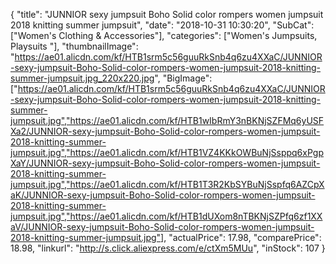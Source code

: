 {
	"title": "JUNNIOR sexy jumpsuit Boho Solid color rompers women jumpsuit 2018 knitting  summer jumpsuit",
	"date": "2018-10-31 10:30:20",
	"SubCat": ["Women's Clothing & Accessories"],
	"categories": ["Women's Jumpsuits, Playsuits "],
	"thumbnailImage": "https://ae01.alicdn.com/kf/HTB1srm5c56guuRkSnb4q6zu4XXaC/JUNNIOR-sexy-jumpsuit-Boho-Solid-color-rompers-women-jumpsuit-2018-knitting-summer-jumpsuit.jpg_220x220.jpg",
	"BigImage": ["https://ae01.alicdn.com/kf/HTB1srm5c56guuRkSnb4q6zu4XXaC/JUNNIOR-sexy-jumpsuit-Boho-Solid-color-rompers-women-jumpsuit-2018-knitting-summer-jumpsuit.jpg","https://ae01.alicdn.com/kf/HTB1wIbRmY3nBKNjSZFMq6yUSFXa2/JUNNIOR-sexy-jumpsuit-Boho-Solid-color-rompers-women-jumpsuit-2018-knitting-summer-jumpsuit.jpg","https://ae01.alicdn.com/kf/HTB1VZ4KKkOWBuNjSsppq6xPgpXaY/JUNNIOR-sexy-jumpsuit-Boho-Solid-color-rompers-women-jumpsuit-2018-knitting-summer-jumpsuit.jpg","https://ae01.alicdn.com/kf/HTB1T3R2KbSYBuNjSspfq6AZCpXaK/JUNNIOR-sexy-jumpsuit-Boho-Solid-color-rompers-women-jumpsuit-2018-knitting-summer-jumpsuit.jpg","https://ae01.alicdn.com/kf/HTB1dUXom8nTBKNjSZPfq6zf1XXaV/JUNNIOR-sexy-jumpsuit-Boho-Solid-color-rompers-women-jumpsuit-2018-knitting-summer-jumpsuit.jpg"],
	"actualPrice": 17.98,
	"comparePrice": 18.98,
	"linkurl": "http://s.click.aliexpress.com/e/ctXm5MUu",
	"inStock": 107
}

